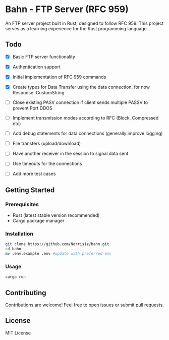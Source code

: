 # Bahn - FTP Server (RFC 959)

An FTP server project built in Rust, designed to follow RFC 959. This project serves as a learning experience for the Rust programming language.

## Todo

- [x] Basic FTP server functionality
- [x] Authentication support
- [x] Initial implementation of RFC 959 commands
- [x] Create types for Data Transfer using the data connection, for now Response::CustomString
- [ ] Close existing PASV connection if client sends multiple PASSV to prevent Port DDOS
- [ ] Implement transmission modes according to RFC (Block, Compressed etc)
- [ ] Add debug statements for data connections (generally improve logging)
- [ ] File transfers (upload/download)
- [ ] Have another receiver in the session to signal data sent
- [ ] Use timeouts for the connections
- [ ] Add more test cases


## Getting Started

### Prerequisites

- Rust (latest stable version recommended)
- Cargo package manager

### Installation

```sh
git clone https://github.com/Norris1z/bahn.git
cd bahn
mv .env.example .env #update with preferred env
```

### Usage

```sh
cargo run
```

## Contributing

Contributions are welcome! Feel free to open issues or submit pull requests.

## License

MIT License

